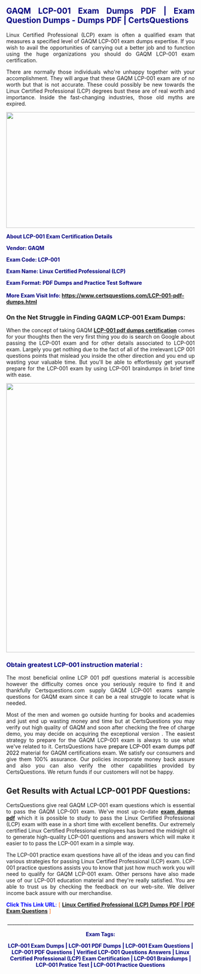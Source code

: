 <h2 style="text-align: justify;"><span style="color: #000080;">GAQM LCP-001 Exam Dumps PDF | Exam Question Dumps - Dumps PDF | CertsQuestions</span></h2>
<p style="text-align: justify;">Linux Certified Professional (LCP) exam is often a qualified exam that measures a specified level of GAQM  LCP-001 exam dumps expertise. If you wish to avail the opportunities of carrying out a better job and to function using the huge organizations you should do GAQM LCP-001 exam certification.</p>
<p style="text-align: justify;">There are normally those individuals who're unhappy together with your accomplishment. They will argue that these GAQM  LCP-001 exam are of no worth but that is not accurate. These could possibly be new towards the Linux Certified Professional (LCP) degrees bust these are of real worth and importance. Inside the fast-changing industries, those old myths are expired.</p>
<p><img style="display: block; margin-left: auto; margin-right: auto;" src="https://i.imgur.com/eaP4ae9.png" width="840" height="310" /></p>
<p><span style="color: #000080;"><strong>About LCP-001 Exam Certification Details</strong></span></p>
<p><span style="color: #000080;"><strong>Vendor: GAQM<br /></strong></span></p>
<p><span style="color: #000080;"><strong>Exam Code: LCP-001</strong></span></p>
<p><span style="color: #000080;"><strong>Exam Name: Linux Certified Professional (LCP)</strong></span></p>
<p><span style="color: #000080;"><strong>Exam Format: PDF Dumps and Practice Test Software<br /><br />More Exam Visit Info: <span style="color: #ff6600;"><a href="https://www.certsquestions.com/LCP-001-pdf-dumps.html">https://www.certsquestions.com/LCP-001-pdf-dumps.html</a></span></strong></span></p>
<h3>On the Net Struggle in Finding GAQM LCP-001 Exam Dumps:</h3>
<p style="text-align: justify;">When the concept of taking GAQM <a href="https://www.certsquestions.com/LCP-001-pdf-dumps.html"><strong> LCP-001 pdf dumps certification</strong></a> comes for your thoughts then the very first thing you do is search on Google about passing the LCP-001 exam and for other details associated to LCP-001 exam. Largely you get nothing due to the fact of all of the irrelevant LCP 001 questions points that mislead you inside the other direction and you end up wasting your valuable time. But you'll be able to effortlessly get yourself prepare for the LCP-001 exam by using LCP-001 braindumps in brief time with ease.</p>
<p><a href="https://www.certsquestions.com/LCP-001-pdf-dumps.html"><img style="display: block; margin-left: auto; margin-right: auto;" src="https://i.imgur.com/pxhoKQ2.png" width="720" /></a></p>
<h3><span style="color: #000080;">Obtain greatest  LCP-001 instruction material :</span></h3>
<p style="text-align: justify;">The most beneficial online LCP 001 pdf questions material is accessible however the difficulty comes once you seriously require to find it and thankfully Certsquestions.com supply GAQM LCP-001 exams sample questions for GAQM  exam since it can be a real struggle to locate what is needed.</p>
<p style="text-align: justify;">Most of the men and women go outside hunting for books and academies and just end up wasting money and time but at CertsQuestions you may verify out high quality of GAQM  and soon after checking the free of charge demo, you may decide on acquiring the exceptional version . The easiest strategy to prepare for the GAQM LCP-001 exam is always to use what we've related to it. CertsQuestions have <span style="color: #000000;">prepare LCP-001 exam dumps pdf 2022</span> material for GAQM certifications exam. We satisfy our consumers and give them 100% assurance. Our policies incorporate money back assure and also you can also verify the other capabilities provided by CertsQuestions. We return funds if our customers will not be happy.</p>
<h2>Get Results with Actual LCP-001 PDF Questions:</h2>
<p style="text-align: justify;">CertsQuestions give real GAQM LCP-001 exam questions which is essential to pass the GAQM  LCP-001 exam. We've most up-to-date<strong>&nbsp;<a href="https://www.certsquestions.com/">exam dumps pdf</a></strong>&nbsp;which it is possible to study to pass the Linux Certified Professional (LCP) exam with ease in a short time with excellent benefits. Our extremely certified Linux Certified Professional employees has burned the midnight oil to generate high-quality LCP-001 questions and answers which will make it easier to to pass the LCP-001 exam in a simple way.</p>
<p style="text-align: justify;">The LCP-001 practice exam questions have all of the ideas and you can find various strategies for passing Linux Certified Professional (LCP) exam. LCP-001 practice questions assists you to know that just how much work you will need to qualify for GAQM  LCP-001 exam. Other persons have also made use of our LCP-001 education material and they're really satisfied. You are able to trust us by checking the feedback on our web-site. We deliver income back assure with our merchandise.</p>
<p style="text-align: justify;"><span style="color: #0000ff;"><strong>Click This Link URL</strong>:</span> <span style="color: #ff6600;">[ <strong><a href="https://www.certsquestions.com/linux-certified-professional-certification.html">Linux Certified Professional (LCP) Dumps PDF | PDF Exam Questions</a></strong> ]</span></p>
<p style="text-align: center;">______________________________________________________________________________</p>
<p style="text-align: center;"><span style="color: #000080;"><strong>Exam Tags:</strong></span></p>
<p style="text-align: center;"><span style="color: #000080;"><strong>LCP-001 Exam Dumps | LCP-001 PDF Dumps | LCP-001 Exam Questions | LCP-001 PDF Questions | Verified LCP-001 Questions Answers | Linux Certified Professional (LCP) Exam Certification | LCP-001 Braindumps | LCP-001 Pratice Test | LCP-001 Practice Questions</strong></span></p>
